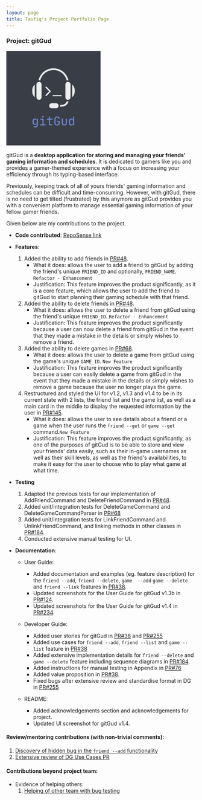 ```yaml
---
layout: page
title: Taufiq's Project Portfolio Page
---
```


### Project: gitGud
![gitGud logo](../images/gitgud.png)


gitGud is a **desktop application for storing and managing your friends' gaming information and schedules**.
It is dedicated to gamers like you and provides a gamer-themed experience with a focus on increasing your efficiency through
its typing-based interface.

Previously, keeping track of all of yours friends' gaming information and schedules can be difficult and time-consuming.
However, with gitGud, there is no need to get tilted (frustrated) by this anymore as gitGud provides you with a convenient
platform to manage essential gaming information of your fellow gamer friends.

Given below are my contributions to the project.

* **Code contributed**: [RepoSense link](https://nus-cs2103-ay2122s1.github.io/tp-dashboard/?search=tau-bar&sort=groupTitle&sortWithin=title&timeframe=commit&mergegroup=&groupSelect=groupByRepos&breakdown=true&checkedFileTypes=docs~functional-code~test-code~other&since=2021-09-17&tabOpen=true&tabType=authorship&zFR=false&tabAuthor=MarcusTXK&tabRepo=AY2122S1-CS2103T-W13-4%2Ftp%5Bmaster%5D&authorshipIsMergeGroup=false&authorshipFileTypes=&authorshipIsBinaryFileTypeChecked=false)

* **Features**:
  1. Added the ability to add friends in [PR#48](https://github.com/AY2122S1-CS2103T-W13-4/tp/pull/48/files).
     - What it does: allows the user to add a friend to gitGud by adding the friend's unique `FRIEND_ID` and
            optionally, `FRIEND_NAME`. `Refactor - Enhancement`
     - Justification: This feature improves the product significantly, as it is a core feature, which allows the
            user to add the friend to gitGud to start planning their gaming schedule with that friend.
  2. Added the ability to delete friends in [PR#48](https://github.com/AY2122S1-CS2103T-W13-4/tp/pull/48/files).
     - What it does: allows the user to delete a friend from gitGud using the friend's unique `FRIEND_ID`. `Refactor - Enhancement`
     - Justification: This feature improves the product significantly because a user can now delete a friend from
              gitGud in the event that they made a mistake in the details or simply wishes to remove a friend.
  3. Added the ability to delete games in [PR#68](https://github.com/AY2122S1-CS2103T-W13-4/tp/pull/68).
     - What it does: allows the user to delete a game from gitGud using the game's unique `GAME_ID`. `New Feature` 
     - Justification: This feature improves the product significantly because a user can easily delete a game from
         gitGud in the event that they made a mistake in the details or simply wishes to remove a game because the 
       user no longer plays the game.
  4. Restructured and styled the UI for v1.2, v1.3 and v1.4 to be in its current state with 2 lists, the friend list 
     and the game list, as well as a main card in the middle to display the requested information by the user in 
  [PR#145](https://github.com/AY2122S1-CS2103T-W13-4/tp/pull/145).
     - What it does:  allows the user to see details about a friend or a game when the user runs the `friend --get` 
       or `game --get` command.`New Feature`
     - Justification: This feature improves the product significantly, as one of the purposes of gitGud is to be 
       able to store and view your friends' data easily, such as their in-game usernames as well as their skill levels, 
       as well as the friend's availabilities, to make it easy for the user to choose who to play what game at what time.
         
* **Testing**
  1. Adapted the previous tests for our implementation of AddFriendCommand and DeleteFriendCommand in 
  [PR#48](https://github.com/AY2122S1-CS2103T-W13-4/tp/pull/48/files).
  2. Added unit/integration tests for DeleteGameCommand and DeleteGameCommandParser in 
  [PR#68](https://github.com/AY2122S1-CS2103T-W13-4/tp/pull/68)
  3. Added unit/integration tests for LinkFriendCommand and UnlinkFriendCommand, and linking methods in other 
     classes in [PR#184](https://github.com/AY2122S1-CS2103T-W13-4/tp/pull/184).
  4. Conducted extensive manual testing for UI.

* **Documentation**:
    * User Guide:
        * Added documentation and examples (eg. feature description) for the `friend --add`, `friend --delete`, `game 
          --add`
          `game --delete` and `friend --link` features in [PR#38](https://github.com/AY2122S1-CS2103T-W13-4/tp/pull/38).
        * Updated screenshots for the User Guide for gitGud v1.3b in [PR#124](https://github.com/AY2122S1-CS2103T-W13-4/tp/pull/124).
        * Updated screenshots for the User Guide for gitGud v1.4 in [PR#234](https://github.com/AY2122S1-CS2103T-W13-4/tp/pull/234).

    * Developer Guide:
        * Added user stories for gitGud in [PR#38](https://github.com/AY2122S1-CS2103T-W13-4/tp/pull/38/files) and 
      [PR#255](https://github.com/AY2122S1-CS2103T-W13-4/tp/pull/255)
        * Added use cases for `friend --add`, `friend --list` and `game --list` feature in [PR#38](https://github.com/AY2122S1-CS2103T-W13-4/tp/pull/38/files)
        * Added extensive implementation details for `friend --delete` and `game --delete` feature including 
          sequence diagrams in
      [PR#184](https://github.com/AY2122S1-CS2103T-W13-4/tp/pull/184).
        * Added instructions for manual testing in Appendix in 
      [PR#76](https://github.com/AY2122S1-CS2103T-W13-4/tp/pull/76/files)
        * Added value proposition in [PR#38](https://github.com/AY2122S1-CS2103T-W13-4/tp/pull/38/files).
        * Fixed bugs after extensive review and standardise format in DG in 
      [PR#255](https://github.com/AY2122S1-CS2103T-W13-4/tp/pull/255)

    * README:
        * Added acknowledgements section and acknowledgements for project. 
        * Updated UI screenshot for gitGud v1.4.

#### Review/mentoring contributions (with non-trivial comments):
1. [Discovery of hidden bug in the `friend --add` functionality](https://github.com/AY2122S1-CS2103T-W13-4/tp/pull/58)
2. [Extensive review of DG Use Cases PR](https://github.com/AY2122S1-CS2103T-W13-4/tp/pull/262)

#### Contributions beyond project team:
* Evidence of helping others:
  1. [Helping of other team with bug testing](https://docs.google.com/document/d/1nXaZGo2nbEuU-jgpz8IDph73P4WFkGlo9_yW_paeNDE/edit?usp=sharing)

